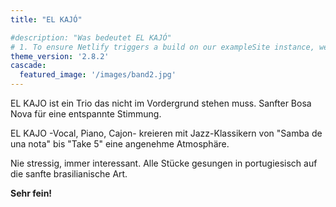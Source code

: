 ```yaml
---
title: "EL KAJÓ"

#description: "Was bedeutet EL KAJÓ"
# 1. To ensure Netlify triggers a build on our exampleSite instance, we need to change a file in the exampleSite directory.
theme_version: '2.8.2'
cascade:
  featured_image: '/images/band2.jpg'
---
```

EL KAJO ist ein Trio das nicht im Vordergrund stehen muss. Sanfter Bosa Nova für eine entspannte Stimmung. 

EL KAJO -Vocal, Piano, Cajon-  kreieren mit Jazz-Klassikern von "Samba de una nota"  bis "Take 5"  eine angenehme Atmosphäre. 

Nie stressig, immer interessant. Alle Stücke gesungen in portugiesisch auf die sanfte brasilianische Art. 

**Sehr fein!**

